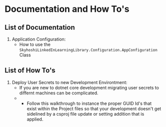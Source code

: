 # Documentation and How To's
## List of Documentation

1. Application Configuration: 
    * How to use the `SkyhoshiLinkedInLearningLibrary.Configuration.AppConfiguration` Class

## List of How To's

1. Deploy User Secrets to new Development Environtment: 
    * If you are new to dotnet core development migrating user secrets to differnt machines can be complicated. 
    * * Follow this walkthrough to instance the proper GUID Id's that exist within the Project files so that your development doesn't get sidelined by a csproj file update or setting addition that is applied.
